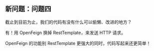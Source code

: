 ## 新问题：问题四

截止到目前为止，我们的代码有没有什么可以偷懒、改进的地方？

有！用 OpenFeign 换掉 RestTemplate，来发送 HTTP 请求。

OpenFeign 的功能别 RestTemplate 更强大的同时，代码写起来还更简单！